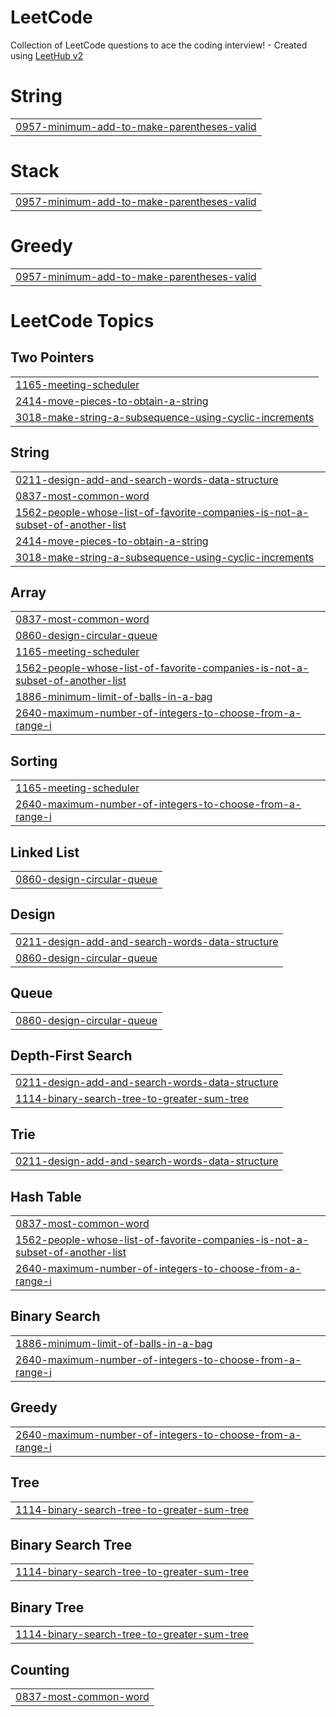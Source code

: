 # LeetCode
Collection of LeetCode questions to ace the coding interview! - Created using [LeetHub v2](https://github.com/arunbhardwaj/LeetHub-2.0)


# String
|  |
| ------- |
| [0957-minimum-add-to-make-parentheses-valid](https://github.com/huy125/LeetCode/tree/master/0957-minimum-add-to-make-parentheses-valid) |
# Stack
|  |
| ------- |
| [0957-minimum-add-to-make-parentheses-valid](https://github.com/huy125/LeetCode/tree/master/0957-minimum-add-to-make-parentheses-valid) |
# Greedy
|  |
| ------- |
| [0957-minimum-add-to-make-parentheses-valid](https://github.com/huy125/LeetCode/tree/master/0957-minimum-add-to-make-parentheses-valid) |
<!---LeetCode Topics Start-->
# LeetCode Topics
## Two Pointers
|  |
| ------- |
| [1165-meeting-scheduler](https://github.com/huy125/LeetCode/tree/master/1165-meeting-scheduler) |
| [2414-move-pieces-to-obtain-a-string](https://github.com/huy125/LeetCode/tree/master/2414-move-pieces-to-obtain-a-string) |
| [3018-make-string-a-subsequence-using-cyclic-increments](https://github.com/huy125/LeetCode/tree/master/3018-make-string-a-subsequence-using-cyclic-increments) |
## String
|  |
| ------- |
| [0211-design-add-and-search-words-data-structure](https://github.com/huy125/LeetCode/tree/master/0211-design-add-and-search-words-data-structure) |
| [0837-most-common-word](https://github.com/huy125/LeetCode/tree/master/0837-most-common-word) |
| [1562-people-whose-list-of-favorite-companies-is-not-a-subset-of-another-list](https://github.com/huy125/LeetCode/tree/master/1562-people-whose-list-of-favorite-companies-is-not-a-subset-of-another-list) |
| [2414-move-pieces-to-obtain-a-string](https://github.com/huy125/LeetCode/tree/master/2414-move-pieces-to-obtain-a-string) |
| [3018-make-string-a-subsequence-using-cyclic-increments](https://github.com/huy125/LeetCode/tree/master/3018-make-string-a-subsequence-using-cyclic-increments) |
## Array
|  |
| ------- |
| [0837-most-common-word](https://github.com/huy125/LeetCode/tree/master/0837-most-common-word) |
| [0860-design-circular-queue](https://github.com/huy125/LeetCode/tree/master/0860-design-circular-queue) |
| [1165-meeting-scheduler](https://github.com/huy125/LeetCode/tree/master/1165-meeting-scheduler) |
| [1562-people-whose-list-of-favorite-companies-is-not-a-subset-of-another-list](https://github.com/huy125/LeetCode/tree/master/1562-people-whose-list-of-favorite-companies-is-not-a-subset-of-another-list) |
| [1886-minimum-limit-of-balls-in-a-bag](https://github.com/huy125/LeetCode/tree/master/1886-minimum-limit-of-balls-in-a-bag) |
| [2640-maximum-number-of-integers-to-choose-from-a-range-i](https://github.com/huy125/LeetCode/tree/master/2640-maximum-number-of-integers-to-choose-from-a-range-i) |
## Sorting
|  |
| ------- |
| [1165-meeting-scheduler](https://github.com/huy125/LeetCode/tree/master/1165-meeting-scheduler) |
| [2640-maximum-number-of-integers-to-choose-from-a-range-i](https://github.com/huy125/LeetCode/tree/master/2640-maximum-number-of-integers-to-choose-from-a-range-i) |
## Linked List
|  |
| ------- |
| [0860-design-circular-queue](https://github.com/huy125/LeetCode/tree/master/0860-design-circular-queue) |
## Design
|  |
| ------- |
| [0211-design-add-and-search-words-data-structure](https://github.com/huy125/LeetCode/tree/master/0211-design-add-and-search-words-data-structure) |
| [0860-design-circular-queue](https://github.com/huy125/LeetCode/tree/master/0860-design-circular-queue) |
## Queue
|  |
| ------- |
| [0860-design-circular-queue](https://github.com/huy125/LeetCode/tree/master/0860-design-circular-queue) |
## Depth-First Search
|  |
| ------- |
| [0211-design-add-and-search-words-data-structure](https://github.com/huy125/LeetCode/tree/master/0211-design-add-and-search-words-data-structure) |
| [1114-binary-search-tree-to-greater-sum-tree](https://github.com/huy125/LeetCode/tree/master/1114-binary-search-tree-to-greater-sum-tree) |
## Trie
|  |
| ------- |
| [0211-design-add-and-search-words-data-structure](https://github.com/huy125/LeetCode/tree/master/0211-design-add-and-search-words-data-structure) |
## Hash Table
|  |
| ------- |
| [0837-most-common-word](https://github.com/huy125/LeetCode/tree/master/0837-most-common-word) |
| [1562-people-whose-list-of-favorite-companies-is-not-a-subset-of-another-list](https://github.com/huy125/LeetCode/tree/master/1562-people-whose-list-of-favorite-companies-is-not-a-subset-of-another-list) |
| [2640-maximum-number-of-integers-to-choose-from-a-range-i](https://github.com/huy125/LeetCode/tree/master/2640-maximum-number-of-integers-to-choose-from-a-range-i) |
## Binary Search
|  |
| ------- |
| [1886-minimum-limit-of-balls-in-a-bag](https://github.com/huy125/LeetCode/tree/master/1886-minimum-limit-of-balls-in-a-bag) |
| [2640-maximum-number-of-integers-to-choose-from-a-range-i](https://github.com/huy125/LeetCode/tree/master/2640-maximum-number-of-integers-to-choose-from-a-range-i) |
## Greedy
|  |
| ------- |
| [2640-maximum-number-of-integers-to-choose-from-a-range-i](https://github.com/huy125/LeetCode/tree/master/2640-maximum-number-of-integers-to-choose-from-a-range-i) |
## Tree
|  |
| ------- |
| [1114-binary-search-tree-to-greater-sum-tree](https://github.com/huy125/LeetCode/tree/master/1114-binary-search-tree-to-greater-sum-tree) |
## Binary Search Tree
|  |
| ------- |
| [1114-binary-search-tree-to-greater-sum-tree](https://github.com/huy125/LeetCode/tree/master/1114-binary-search-tree-to-greater-sum-tree) |
## Binary Tree
|  |
| ------- |
| [1114-binary-search-tree-to-greater-sum-tree](https://github.com/huy125/LeetCode/tree/master/1114-binary-search-tree-to-greater-sum-tree) |
## Counting
|  |
| ------- |
| [0837-most-common-word](https://github.com/huy125/LeetCode/tree/master/0837-most-common-word) |
<!---LeetCode Topics End-->